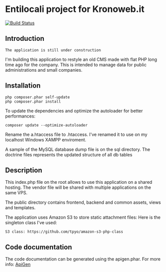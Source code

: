 Entilocali project for Kronoweb.it
============================================

[![Build Status](https://travis-ci.org/andreafiori/entilocali.svg?branch=master)](https://travis-ci.org/andreafiori/entilocali)

Introduction
--------------

    The application is still under construction

I'm building this application to restyle an old CMS made with flat PHP long time ago for the company.
This is intended to manage data for public administrations and small companies.

Installation
-------------------

    php composer.phar self-update
    php composer.phar install
    
To update the dependencies and optimize the autoloader for better performances:

    composer update --optimize-autoloader

Rename the a.htaccess file to .htaccess. I've renamed it to use on my localhost Windows XAMPP enviroment.

A sample of the MySQL database dump file is on the sql directory.
The doctrine files represents the updated structure of all db tables

Description
-------------------

This index.php file on the root allows to use this application on a shared hosting.
The vendor file will be shared with multiple applications on the same VPS.

The public directory contains frontend, backend and common assets, views and templates.

The application uses Amazon S3 to store static attachment files: 
Here is the singleton class I've used:

    S3 class: https://github.com/tpyo/amazon-s3-php-class
    
Code documentation
------------------------

The code documentation can be generated using the apigen.phar.
For more info: <a href="http://www.apigen.org" target="_blank">ApiGen</a>

